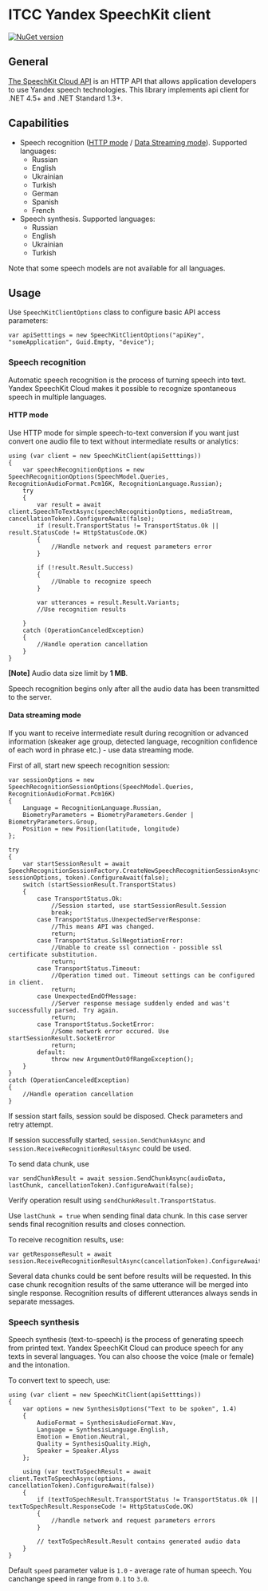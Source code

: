 # ITCC Yandex SpeechKit client

[![NuGet version](https://badge.fury.io/nu/ITCC.YandexSpeechKitClient.svg)](https://badge.fury.io/nu/ITCC.YandexSpeechKitClient)

## General

[The SpeechKit Cloud API](https://tech.yandex.com/speechkit/cloud/) is an HTTP API that allows application developers to use Yandex speech technologies. This library implements api client for .NET 4.5+ and .NET Standard 1.3+.

## Capabilities

* Speech recognition ([HTTP mode](https://tech.yandex.com/speechkit/cloud/doc/guide/concepts/asr-http-request-docpage/) / [Data Streaming mode](https://tech.yandex.com/speechkit/cloud/doc/guide/concepts/asr-protobuf-docpage)). Supported languages:
    * Russian  
    * English  
    * Ukrainian  
    * Turkish  
    * German  
    * Spanish  
    * French  
* Speech synthesis. Supported languages:  
    * Russian  
    * English  
    * Ukrainian  
    * Turkish  
    
Note that some speech models are not available for all languages.

## Usage

Use `SpeechKitClientOptions` class to configure basic API access parameters:
```
var apiSetttings = new SpeechKitClientOptions("apiKey", "someApplication", Guid.Empty, "device");
```

### Speech recognition

Automatic speech recognition is the process of turning speech into text. Yandex SpeechKit Cloud makes it possible to recognize spontaneous speech in multiple languages.

#### HTTP mode

Use HTTP mode for simple speech-to-text conversion if you want just convert one audio file to text without intermediate results or analytics:

```
using (var client = new SpeechKitClient(apiSetttings))
{
    var speechRecognitionOptions = new SpeechRecognitionOptions(SpeechModel.Queries, RecognitionAudioFormat.Pcm16K, RecognitionLanguage.Russian);
    try
    {
        var result = await client.SpeechToTextAsync(speechRecognitionOptions, mediaStream, cancellationToken).ConfigureAwait(false);
        if (result.TransportStatus != TransportStatus.Ok || result.StatusCode != HttpStatusCode.OK)
        {
            //Handle network and request parameters error
        }

        if (!result.Result.Success)
        {
            //Unable to recognize speech
        }

        var utterances = result.Result.Variants;
        //Use recognition results

    }
    catch (OperationCanceledException)
    {
        //Handle operation cancellation
    }
}
```

**[Note]** Audio data size limit by **1 MB**.

Speech recognition begins only after all the audio data has been transmitted to the server.

#### Data streaming mode

If you want to receive intermediate result during recognition or advanced information (skeaker age group, detected language, recognition confidence of each word in phrase etc.) - use data streaming mode.

First of all, start new speech recognition session:

```
var sessionOptions = new SpeechRecognitionSessionOptions(SpeechModel.Queries, RecognitionAudioFormat.Pcm16K)
{
    Language = RecognitionLanguage.Russian,
    BiometryParameters = BiometryParameters.Gender | BiometryParameters.Group,
    Position = new Position(latitude, longitude)
};

try
{
    var startSessionResult = await SpeechRecognitionSessionFactory.CreateNewSpeechRecognitionSessionAsync(apiSetttingse, sessionOptions, token).ConfigureAwait(false);
    switch (startSessionResult.TransportStatus)
    {
        case TransportStatus.Ok:
            //Session started, use startSessionResult.Session
            break;
        case TransportStatus.UnexpectedServerResponse:
            //This means API was changed.
            return;
        case TransportStatus.SslNegotiationError:
            //Unable to create ssl connection - possible ssl certificate substitution.
            return;
        case TransportStatus.Timeout:
            //Operation timed out. Timeout settings can be configured in client.
            return;
        case UnexpectedEndOfMessage:
            //Server response message suddenly ended and was't successfully parsed. Try again.
            return;
        case TransportStatus.SocketError:
            //Some network error occured. Use startSessionResult.SocketError
            return;
        default:
            throw new ArgumentOutOfRangeException();
    }
}
catch (OperationCanceledException)
{
    //Handle operation cancellation
}
```

If session start fails, session sould be disposed. Check parameters and retry attempt.

If session successfully started, `session.SendChunkAsync` and `session.ReceiveRecognitionResultAsync` could be used.

To send data chunk, use
```
var sendChunkResult = await session.SendChunkAsync(audioData, lastChunk, cancellationToken).ConfigureAwait(false);
```

Verify operation result using ``sendChunkResult.TransportStatus``.

Use `lastChunk = true` when sending final data chunk. In this case server sends final recognition results and closes connection.

To receive recognition results, use:
```
var getResponseResult = await session.ReceiveRecognitionResultAsync(cancellationToken).ConfigureAwait(false);
```

Several data chunks could be sent before results will be requested. In this case chunk recognition results of the same utterance will be merged into single response. Recognition results of different utterances always sends in separate messages.

### Speech synthesis

Speech synthesis (text-to-speech) is the process of generating speech from printed text. Yandex SpeechKit Cloud can produce speech for any texts in several languages. You can also choose the voice (male or female) and the intonation.

To convert text to speech, use:

```
using (var client = new SpeechKitClient(apiSetttings))
{
    var options = new SynthesisOptions("Text to be spoken", 1.4)
    {
        AudioFormat = SynthesisAudioFormat.Wav,
        Language = SynthesisLanguage.English,
        Emotion = Emotion.Neutral,
        Quality = SynthesisQuality.High,
        Speaker = Speaker.Alyss
    };

    using (var textToSpechResult = await client.TextToSpeechAsync(options, cancellationToken).ConfigureAwait(false))
    {
        if (textToSpechResult.TransportStatus != TransportStatus.Ok || textToSpechResult.ResponseCode != HttpStatusCode.OK)
        {
            //handle network and request parameters errors
        }

        // textToSpechResult.Result contains generated audio data
    }
}
```

Default `speed` parameter value is `1.0` - average rate of human speech. You canchange speed in range from `0.1` to `3.0`.
